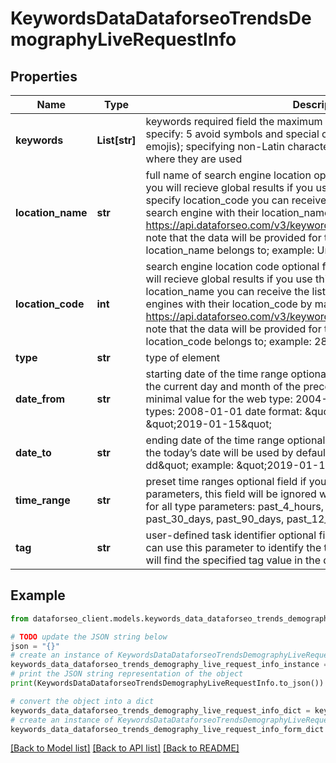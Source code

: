 # KeywordsDataDataforseoTrendsDemographyLiveRequestInfo


## Properties

Name | Type | Description | Notes
------------ | ------------- | ------------- | -------------
**keywords** | **List[str]** | keywords required field the maximum number of keywords you can specify: 5 avoid symbols and special characters (e.g., UTF symbols, emojis); specifying non-Latin characters, you’ll get data for the countries where they are used | [optional] 
**location_name** | **str** | full name of search engine location optional field if you don’t use this field, you will recieve global results if you use this field, you don’t need to specify location_code you can receive the list of available locations of the search engine with their location_name by making a separate request to https://api.dataforseo.com/v3/keywords_data/dataforseo_trends/locations note that the data will be provided for the country the specified location_name belongs to; example: United Kingdom | [optional] 
**location_code** | **int** | search engine location code optional field if you don’t use this field, you will recieve global results if you use this field, you don’t need to specify location_name you can receive the list of available locations of the search engines with their location_code by making a separate request to https://api.dataforseo.com/v3/keywords_data/dataforseo_trends/locations note that the data will be provided for the country the specified location_code belongs to; example: 2840 | [optional] 
**type** | **str** | type of element | [optional] 
**date_from** | **str** | starting date of the time range optional field if you don’t specify this field, the current day and month of the preceding year will be used by default minimal value for the web type: 2004-01-01 minimal value for other types: 2008-01-01 date format: \&quot;yyyy-mm-dd\&quot; example: \&quot;2019-01-15\&quot; | [optional] 
**date_to** | **str** | ending date of the time range optional field if you don’t specify this field, the today’s date will be used by default date format: \&quot;yyyy-mm-dd\&quot; example: \&quot;2019-01-15\&quot; | [optional] 
**time_range** | **str** | preset time ranges optional field if you specify date_from or date_to parameters, this field will be ignored when setting a task possible values for all type parameters: past_4_hours, past_day, past_7_days, past_30_days, past_90_days, past_12_months, past_5_years | [optional] 
**tag** | **str** | user-defined task identifier optional field the character limit is 255 you can use this parameter to identify the task and match it with the result you will find the specified tag value in the data object of the response | [optional] 

## Example

```python
from dataforseo_client.models.keywords_data_dataforseo_trends_demography_live_request_info import KeywordsDataDataforseoTrendsDemographyLiveRequestInfo

# TODO update the JSON string below
json = "{}"
# create an instance of KeywordsDataDataforseoTrendsDemographyLiveRequestInfo from a JSON string
keywords_data_dataforseo_trends_demography_live_request_info_instance = KeywordsDataDataforseoTrendsDemographyLiveRequestInfo.from_json(json)
# print the JSON string representation of the object
print(KeywordsDataDataforseoTrendsDemographyLiveRequestInfo.to_json())

# convert the object into a dict
keywords_data_dataforseo_trends_demography_live_request_info_dict = keywords_data_dataforseo_trends_demography_live_request_info_instance.to_dict()
# create an instance of KeywordsDataDataforseoTrendsDemographyLiveRequestInfo from a dict
keywords_data_dataforseo_trends_demography_live_request_info_form_dict = keywords_data_dataforseo_trends_demography_live_request_info.from_dict(keywords_data_dataforseo_trends_demography_live_request_info_dict)
```
[[Back to Model list]](../README.md#documentation-for-models) [[Back to API list]](../README.md#documentation-for-api-endpoints) [[Back to README]](../README.md)


